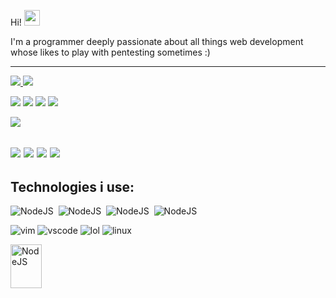 Hi! 
<img src=https://camo.githubusercontent.com/e8e7b06ecf583bc040eb60e44eb5b8e0ecc5421320a92929ce21522dbc34c891/68747470733a2f2f6d656469612e67697068792e636f6d2f6d656469612f6876524a434c467a6361737252346961377a2f67697068792e676966 img height=25px>

I'm a programmer deeply passionate about all things web development whose likes to play with pentesting sometimes :)


-------------------------------------------------------------------------------------------------------------------------------------------------------------------------------
<a href=https://www.linkedin.com/in/gbk1/> <img src="https://img.shields.io/badge/-LinkedIn-0e76a8?style=plastic&logo=linkedIn"> </a>
<a href=https://www.instagram.com/kl1ppel/> <img src="https://camo.githubusercontent.com/b3d4671768bd0f9b6c8f410a25a96e0c5a4d135208d8910461e986f97e7985ab/68747470733a2f2f696d672e736869656c64732e696f2f62616467652f496e7374616772616d2d4534343035463f7374796c653d666f722d7468652d6261646765266c6f676f3d696e7374616772616d266c6f676f436f6c6f723d7768697465"> </a>


<img src="https://img.shields.io/badge/html5-%23E34F26.svg?style=for-the-badge&logo=html5&logoColor=white"> <img src="https://img.shields.io/badge/css3-%231572B6.svg?style=for-the-badge&logo=css3&logoColor=white"> <img src="https://img.shields.io/badge/javascript-%23323330.svg?style=for-the-badge&logo=javascript&logoColor=%23F7DF1E"> <img src="https://img.shields.io/badge/react-%2320232a.svg?style=for-the-badge&logo=react&logoColor=%2361DAFB"> 

<img src="https://github-readme-stats.vercel.app/api/top-langs/?username=kl1ppel&theme=tokyonight&layout=&langs_count=5">

<img src="https://img.shields.io/badge/django-%23092E20.svg?style=for-the-badge&logo=django&logoColor=white"> <img src="https://img.shields.io/badge/flask-%23000.svg?style=for-the-badge&logo=flask&logoColor=white"> <img src="https://img.shields.io/badge/python-3670A0?style=for-the-badge&logo=python&logoColor=ffdd54">
<img src="https://img.shields.io/badge/Node.js-43853D?style=for-the-badge&logo=node.js&logoColor=white">
-----------
Technologies i use:
---------

<img src="https://img.shields.io/badge/Windows-0078D6?style=for-the-badge&logo=windows&logoColor=white" title="NodeJS" alt="NodeJS" />&nbsp;
<img src="https://img.shields.io/badge/MySQL-00000F?style=for-the-badge&logo=mysql&logoColor=white" title="NodeJS" alt="NodeJS" />&nbsp;
<img src="https://img.shields.io/badge/PostgreSQL-316192?style=for-the-badge&logo=postgresql&logoColor=white" title="NodeJS" alt="NodeJS" />&nbsp;
<img src="https://img.shields.io/badge/Powershell-2CA5E0?style=for-the-badge&logo=powershell&logoColor=white" title="NodeJS" alt="NodeJS" />&nbsp;

<img src="https://camo.githubusercontent.com/676af2fbac55e015236fa85123083e8333beef05248cd15d1400072f8c75839c/68747470733a2f2f696d672e736869656c64732e696f2f62616467652f2d56696d2d3232384232323f7374796c653d666f722d7468652d6261646765266c6f676f3d76696d266c6f676f436f6c6f723d7768697465" title="VIM" alt=vim>
<img src="https://camo.githubusercontent.com/9b95a4526585e4c73300239882793381a68ec3e2f09055ac35a7165b224105a2/68747470733a2f2f696d672e736869656c64732e696f2f62616467652f2d56697375616c25323053747564696f253230436f64652d3030373864373f7374796c653d666f722d7468652d6261646765266c6f676f3d76697375616c2d73747564696f2d636f6465266c6f676f436f6c6f723d7768697465" title="VSCODE" alt=vscode>
<img src="https://camo.githubusercontent.com/fa877ccb072f6c01988d004dc45430656e654af2921fd4c9b410eb5dbb1c06d3/68747470733a2f2f696d672e736869656c64732e696f2f62616467652f2d426173682d3030303030303f7374796c653d666f722d7468652d6261646765266c6f676f3d676e752d62617368266c6f676f436f6c6f723d7768697465" title="lol">

<img src="https://camo.githubusercontent.com/877176e8a62c016253c465515d76165427dd63f9639cb93ec8be4490a95b6034/68747470733a2f2f696d672e736869656c64732e696f2f62616467652f2d4c696e75782d3030303030303f7374796c653d666f722d7468652d6261646765266c6f676f3d6c696e7578266c6f676f436f6c6f723d7768697465" title="linux" alt="linux">

<img src="https://badgen.net/badge/icon/git?icon=git&label" title="NodeJS" alt="NodeJS" width="50" height="70"/>&nbsp;
